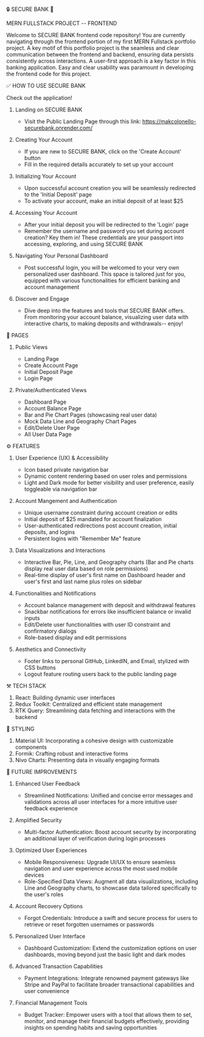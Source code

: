 🔒 SECURE BANK 🏦 

MERN FULLSTACK PROJECT -- FRONTEND

Welcome to SECURE BANK frontend code repository! You are currently navigating through the frontend portion of my first MERN Fullstack portfolio project. 
A key motif of this portfolio project is the seamless and clear communication between the frontend and backend, ensuring data persists consistently across interactions.
A user-first approach is a key factor in this banking application. Easy and clear usability was paramount in developing the frontend code for this project.

✅ HOW TO USE SECURE BANK

Check out the application!

1. Landing on SECURE BANK
     - Visit the Public Landing Page through this link: https://makcolonello-securebank.onrender.com/
       
2. Creating Your Account
     - If you are new to SECURE BANK, click on the 'Create Account' button
     - Fill in the required details accurately to set up your account
       
3. Initializing Your Account
     - Upon successful account creation you will be seamlessly redirected to the 'Initial Deposit' page
     - To activate your account, make an initial deposit of at least $25
    
4. Accessing Your Account
     - After your initial deposit you will be redirected to the 'Login' page
     - Remember the username and password you set during account creation? Key them in! These credentials are your passport into accessing, exploring, and using SECURE BANK
       
5. Navigating Your Personal Dashboard
     - Post successful login, you will be welcomed to your very own personalized user dashboard. This space is tailored just for you, equipped with various functionalities for efficient banking and account management
  
6. Discover and Engage
     - Dive deep into the features and tools that SECURE BANK offers. From monitoring your account balance, visualizing user data with interactive charts, to making deposits and withdrawals-- enjoy!
       

📄 PAGES

1. Public Views
   - Landing Page
   - Create Account Page
   - Initial Deposit Page
   - Login Page
     
2. Private/Authenticated Views
   - Dashboard Page
   - Account Balance Page
   - Bar and Pie Chart Pages (showcasing real user data)
   - Mock Data Line and Geography Chart Pages
   - Edit/Delete User Page
   - All User Data Page

⚙️ FEATURES

1. User Experience (UX) & Accessibility 
    - Icon based private navigation bar
    - Dynamic content rendering based on user roles and permissions
    - Light and Dark mode for better visibility and user preference, easily toggleable via navigation bar
    
 2. Account Mangement and Authentication 
    - Unique username constraint during account creation or edits
    - Initial deposit of $25 mandated for account finalization 
    - User-authenticated redirections post account creation, initial deposits, and logins
    - Persistent logins with "Remember Me" feature

  3. Data Visualizations and Interactions
     - Interactive Bar, Pie, Line, and Geography charts (Bar and Pie charts display real user data based on role permissions)
     - Real-time display of user's first name on Dashboard header and user's first and last name plus roles on sidebar
   
  4. Functionalities and Notifications
     - Account balance management with deposit and withdrawal features
     - Snackbar notifications for errors like insufficient balance or invalid inputs
     -  Edit/Delete user functionalities with user ID constraint and confirmatory dialogs
     -  Role-based display and edit permissions

  5. Aesthetics and Connectivity
     - Footer links to personal GitHub, LinkedIN, and Email, stylized with CSS buttons
     - Logout feature routing users back to the public landing page
       
⚒️ TECH STACK
1. React: Building dynamic user interfaces
2. Redux Toolkit: Centralized and efficient state management
3. RTK Query: Streamlining data fetching and interactions with the backend 
    
🎨 STYLING
1.  Material UI: Incorporating a cohesive design with customizable components 
2.  Formik: Crafting robust and interactive forms
3.  Nivo Charts: Presenting data in visually engaging formats 

🚀 FUTURE IMPROVEMENTS

  1. Enhanced User Feedback
     - Streamlined Notifications: Unified and concise error messages and validations across all user interfaces for a more intuitive user feedback experience

 2. Amplified Security 
    - Multi-factor Authentication: Boost account security by incorporating an additional layer of verification during login processes

 3. Optimized User Experiences 
    - Mobile Responsiveness: Upgrade UI/UX to ensure seamless navigation and user experience across the most used mobile devices 
    - Role-Specified Data Views: Augment all data visualizations, including Line and Geography charts, to showcase data tailored specifically to the user's roles 

 4. Account Recovery Options
    - Forgot Credentials: Introduce a swift and secure process for users to retrieve or reset forgotten usernames or passwords

 5. Personalized User Interface
    - Dashboard Customization: Extend the customization options on user dashboards, moving beyond just the basic light and dark modes

 6. Advanced Transaction Capabilities 
    - Payment Integrations: Integrate renowned payment gateways like Stripe and PayPal to facilitate broader transactional capabilities and user convenience 

 7. Financial Management Tools
    - Budget Tracker: Empower users with a tool that allows them to set, monitor, and manage their financial budgets effectively, providing insights on spending habits and saving opportunities
